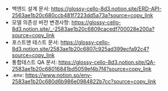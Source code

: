 - 백엔드 설계 문서:
https://glossy-cello-8d3.notion.site/ERD-API-2563ae1b20c680ccb481f7223dd5a73a?source=copy_link
- 모델 의존성 버전 변경사항:
https://glossy-cello-8d3.notion.site/_-2583ae1b20c6809cacedf700028e200a?source=copy_link
- 포스트맨 테스트 문서:
https://glossy-cello-8d3.notion.site/2583ae1b20c6807c925ad399ecfa92c4?source=copy_link
- 통합테스트 QA 문서:
https://glossy-cello-8d3.notion.site/QA-2583ae1b20c68016841bd5059ef4b7f4?source=copy_link
- .env:
https://www.notion.so/env-2583ae1b20c680d6b986e0984822b7cc?source=copy_link
